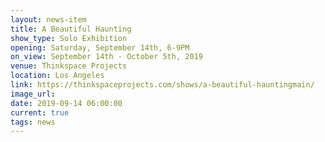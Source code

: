 ```yaml
---
layout: news-item
title: A Beautiful Haunting
show_type: Solo Exhibition
opening: Saturday, September 14th, 6-9PM
on_view: September 14th - October 5th, 2019
venue: Thinkspace Projects
location: Los Angeles
link: https://thinkspaceprojects.com/shows/a-beautiful-hauntingmain/
image_url:
date: 2019-09-14 06:00:00
current: true
tags: news
---
```

